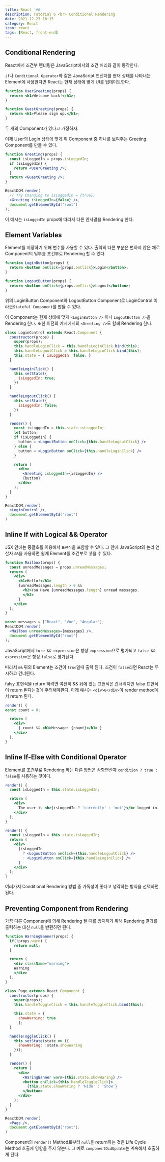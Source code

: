 ```yaml
---
title: React `#6
description: Tutorial 6 <br> Conditional Rendering
date: 2021-12-23 18:15
category: React
icon: react
tags: [React, front-end]
---
```


## Conditional Rendering

React에서 조건부 렌더링은 JavaScript에서의 조건 처리와 같이 동작한다.

`if`나 `Conditional Operator`와 같은 JavaScript 연산자를 현재 상태를 나타내는 Element에 사용한다면 React는 현재 상태에 맞게 UI를 업데이트한다.

```jsx
function UserGreeting(props) {
  return <h1>Welcome back!</h1>;
}

function GuestGreeting(props) {
  return <h1>Please sign up.</h1>;
}
```

두 개의 Component가 있다고 가정하자.

이제 User의 Login 상태에 맞게 위 Component 중 하나를 보여주는 Greeting Component를 만들 수 있다.

```jsx
function Greeting(props) {
  const isLoggedIn = props.isLoggedIn;
  if (isLoggedIn) {
    return <UserGreeting />;
  }
  return <GuestGreeting />;
}

ReactDOM.render(
  // Try Changing to isLoggedIn = {true};
  <Greeting isLoggedIn={false} />,
  document.getElementById("root")
);
```

이 예시는 `isLoggedIn` props에 따라서 다른 인사말을 Rendering 한다.

## Element Variables

Element를 저장하기 위해 변수를 사용할 수 있다. 출력의 다른 부분은 변하지 않은 채로 Component의 일부를 조건부로 Rendering 할 수 있다.

```jsx
function LoginButton(props) {
  return <button onClick={props.onClick}>Login</button>;
}

function LogoutButton(props) {
  return <button onClick={props.onClick}>Logout</button>;
}
```

위의 LoginButton Component와 LogoutButton Component로 LoginControl 이라는`Stateful Component`를 만들 수 있다.

이 Component는 현재 상태에 맞게 `<LoginButton />` 이나 `LogoutButton />`을 Rendering 한다. 또한 이전의 예시에서의 `<Greeting />`도 함께 Rendering 한다.

```jsx
class LoginControl extends React.Component {
  constructor(props) {
    super(props);
    this.handleLoginClick = this.handleLoginClick.bind(this);
    this.handleLogoutClick = this.handleLoginClick.bind(this);
    this.state = { isLoggedIn: false; }
  }

  handleLoginClick() {
    this.setState({
      isLoggedIn: true;
    })
  }

  handleLogoutClick() {
    this.setState({
      isLoggedIn: false;
    })
  }

  render() {
    const isLoggedIn = this.state.isLoggedIn;
    let button;
    if (isLoggedIn) {
      button = <LogoutButton onClick={this.handleLogoutClick} />
    } else {
      button = <LoginButton onClick={this.handleLoginClick} />
    }

    return (
      <div>
        <Greeting isLoggedIn={isLoggedIn} />
        {button}
      </div>
    );
  }
}

ReactDOM.render(
  <LoginControl />,
  document.getElementById('root')
)
```

## Inline If with Logical && Operator

JSX 안에는 중괄호를 이용해서 `표현식`을 포함할 수 있다. 그 안에 JavaScript의 논리 연산자 `&&`을 사용하면 쉽게 Element를 조건부로 넣을 수 있다.

```jsx
function Mailbox(props) {
  const unreadMessages = props.unreadMessages;
  return (
    <div>
      <h1>Hello!</h1>
      {unreadMessages.length > 0 && 
        <h2>You Have {unreadMessages.length} unread messages.
        </h2>
      }
    </div>
  );
}

const messages = ["React", "Vue", "Angular"];
ReactDOM.render(
  <Mailbox unreadMessages={messages} />,
  document.getElementById("root")
);
```

JavaScript에서 `ture && expression`은 항상 `expression`으로 평가되고 `false && expression`은 항상 `false`로 평가된다.

따라서 `&&` 뒤의 Element는 조건이 `true`일때 출력 된다. 조건이 `false`라면 React는 무시하고 건너뛴다.

falsy 표현식을 return 하려면 여전히 && 뒤에 있는 표현식은 건너뛰지만 falsy 표현식이 return 된다는것에 주의해야한다. 아래 예시는 `<div>0</div>`이 render method에서 return 된다.

```jsx
render() {
const count = 0;

  return (
    <div>
      { count && <h1>Message: {count}</h1> }
    </div>
  );
}
```

## Inline If-Else with Conditional Operator

Element를 조건부로 Rendering 하는 다른 방법은 삼항연산자 `condition ? true : false`를 사용하는 것이다.

```jsx
render() {
  const isLoggedIn = this.state.isLoggedIn;

  return (
    <div>
      The user is <b>{isLoggedIn ? 'currently' : 'not'}</b> logged in.
    </div>
  );
}
```

```jsx
render() {
  const isLoggedIn = this.state.isLoggedIn;
  return (
    <div>
      {isLoggedIn
        ? <LogoutButton onClick={this.handleLogoutClick} />
        : <LoginButton onClick={this.handleLoginClick} />
      }
    </div>
  );
}
```

여러가지 Conditional Rendering 방법 중 가독성이 좋다고 생각하는 방식을 선택하면 된다.

## Preventing Component from Rendering

가끔 다른 Component에 의해 Rendering 될 때를 방지하기 위해 Rendering 결과를 출력하는 대신 `null`을 반환하면 된다.

```jsx
function WarningBanner(props) {
  if(!props.warn) {
    return null;
  }

  return (
    <div className="warning">
    Warning
    </div>
  );
}

class Page extends React.Component {
  constructor(props) {
    super(props);
    this.handleToggleClick = this.handleToggleClick.bind(this);

    this.state = {
      showWarning: true
      };
  }

  handleToggleClick() {
    this.setState(state => ({
      showWaring: !state.showWaring
    }));
  }

  render() {
    return (
      <div>
        <WaringBanner warn={this.state.showWaring} />
        <button onClick={this.handleToggleClick}>
          {this.state.showWaring ? 'Hide' : 'Show'}
        </button>
      </div>
    );
  }
}

ReactDOM.render(
  <Page />,
  document.getElementById('root');
)
```

Component의 `render()` Method로부터 `null`을 return하는 것은 Life Cycle Method 호출에 영향을 주지 않는다. 그 예로 `componentDidUpdate`는 계속해서 호출하게 된다.
